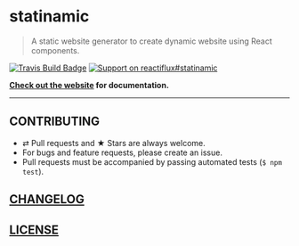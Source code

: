 # statinamic

> A static website generator to create dynamic website using React components.

[![Travis Build Badge](https://img.shields.io/travis/MoOx/statinamic/master.svg)](https://travis-ci.org/MoOx/statinamic)
[![Support on reactiflux#statinamic](https://img.shields.io/badge/support-reactiflux%23statinamic-738bd7.svg)](https://discord.gg/0ZcbPKXt5bW1pAiw)

**[Check out the website](http://moox.io/statinamic) for documentation.**

---

## CONTRIBUTING

* ⇄ Pull requests and ★ Stars are always welcome.
* For bugs and feature requests, please create an issue.
* Pull requests must be accompanied by passing automated tests (`$ npm test`).

## [CHANGELOG](CHANGELOG.md)

## [LICENSE](LICENSE)
